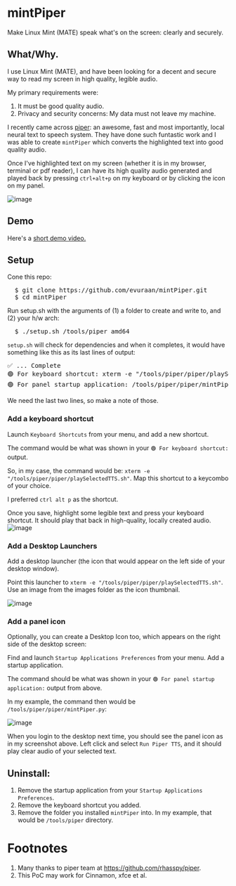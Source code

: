 # mintPiper

Make Linux Mint (MATE) speak what's on the screen: clearly and securely. 

## What/Why.
I use Linux Mint (MATE), and have been looking for a decent and secure way to read my screen in high quality, legible audio.  

My primary requirements were:
1. It must be good quality audio.
2. Privacy and security concerns: My data must not leave my machine.

I recently came across <a href="https://github.com/rhasspy/piper">piper</a>: an awesome, fast and most importantly, local neural text to speech system. They have done such funtastic work and I was able to create `mintPiper` which converts the highlighted text into good quality audio. 


Once I've highlighted text on my screen (whether it is in my browser, terminal or pdf reader), I can have its high quality audio generated and played back by pressing `ctrl+alt+p` on my keyboard or by clicking the icon on my panel. 

![image](https://github.com/evuraan/mintPiper/assets/39205936/87a52806-5850-462d-b3f7-b28d6cdc1bdd)

## Demo
Here's a [short demo video.](https://evuraan.info/evuraan/stuff/mintPiperDemo.mp4)

## Setup

Cone this repo:
<pre>
  $ git clone https://github.com/evuraan/mintPiper.git
  $ cd mintPiper
</pre>

Run setup.sh with the arguments of (1) a folder to create and write to, and (2) your h/w arch:
<pre>
  $ ./setup.sh /tools/piper amd64
</pre>
`setup.sh` will check for dependencies and when it completes, it would have something like this as its last lines of output:
<pre>
✅ ... Complete
🟢 For keyboard shortcut: xterm -e "/tools/piper/piper/playSelectedTTS.sh"
🟢 For panel startup application: /tools/piper/piper/mintPiper.py
</pre>
We need the last two lines, so make a note of those. 
### Add a keyboard shortcut
Launch `Keyboard Shortcuts` from your menu, and add a new shortcut. 

The command would be what was shown in your `🟢 For keyboard shortcut:` output. 

So, in my case, the command would be: `xterm -e "/tools/piper/piper/playSelectedTTS.sh"`. Map this shortcut to a keycombo of your choice. 

I preferred `ctrl alt p` as the shortcut. 

Once you save,  highlight some legible text and press your keyboard shortcut. It should play that back in high-quality, locally created audio. 
![image](https://github.com/evuraan/mintPiper/assets/39205936/81400042-2bba-45e2-9181-1906b080d601)


### Add a Desktop Launchers
Add a desktop launcher (the icon that would appear on the left side of your desktop window). 

Point this launcher to  `xterm -e "/tools/piper/piper/playSelectedTTS.sh"`. Use an image from the images folder as the icon thumbnail. 

![image](https://github.com/evuraan/mintPiper/assets/39205936/e4ab2bfc-394e-49d8-9d52-dc2ca2029ed0)



### Add a panel icon 

Optionally, you can create a Desktop Icon too, which appears on the right side of the desktop screen:

Find and launch `Startup Applications Preferences` from your menu. Add a startup application. 

The command should be what was shown in your `🟢 For panel startup application:` output from above. 

In my example, the command then would be `/tools/piper/piper/mintPiper.py`:

![image](https://github.com/evuraan/mintPiper/assets/39205936/49135e78-885b-4d29-9e63-6dbec1869350)

When you login to the desktop next time, you should see the panel icon as in my screenshot above. Left click and select `Run Piper TTS`, and it should play clear audio of your selected text. 

## Uninstall:
1. Remove the startup application from your `Startup Applications Preferences`.
2. Remove the keyboard shortcut you added.
3. Remove the folder you installed `mintPiper` into. In my example, that would be `/tools/piper` directory. 

# Footnotes
1. Many thanks to piper team at https://github.com/rhasspy/piper.
2. This PoC may work for Cinnamon, xfce et al.

